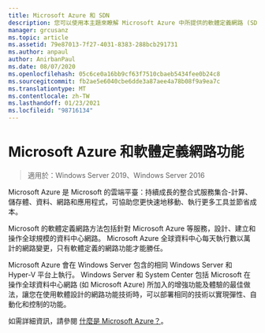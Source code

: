 ```yaml
---
title: Microsoft Azure 和 SDN
description: 您可以使用本主題來瞭解 Microsoft Azure 中所提供的軟體定義網路 (SDN) 技術。
manager: grcusanz
ms.topic: article
ms.assetid: 79e87013-7f27-4031-8383-288bcb291731
ms.author: anpaul
author: AnirbanPaul
ms.date: 08/07/2020
ms.openlocfilehash: 05c6ce0a16bb9cf63f7510cbaeb5434fee0b24c8
ms.sourcegitcommit: fb2ae5e6040cbe6dde3a87aee4a78b08f9a9ea7c
ms.translationtype: MT
ms.contentlocale: zh-TW
ms.lasthandoff: 01/23/2021
ms.locfileid: "98716134"
---
```

# <a name="microsoft-azure-and-software-defined-networking"></a>Microsoft Azure 和軟體定義網路功能

>適用於：Windows Server 2019、Windows Server 2016

Microsoft Azure 是 Microsoft 的雲端平臺：持續成長的整合式服務集合-計算、儲存體、資料、網路和應用程式，可協助您更快速地移動、執行更多工具並節省成本。

Microsoft 的軟體定義網路方法包括針對 Microsoft Azure 等服務，設計、建立和操作全球規模的資料中心網路。 Microsoft Azure 全球資料中心每天執行數以萬計的網路變更，只有軟體定義的網路功能才能勝任。

Microsoft Azure 會在 Windows Server 包含的相同 Windows Server 和 Hyper-V 平台上執行。 Windows Server 和 System Center 包括 Microsoft 在操作全球資料中心網路 (如 Microsoft Azure) 所加入的增強功能及體驗的最佳做法，讓您在使用軟體設計的網路功能技術時，可以部署相同的技術以實現彈性、自動化和控制的功能。

如需詳細資訊，請參閱 [什麼是 Microsoft Azure？](https://azure.microsoft.com/overview/what-is-azure/?WT.mc_id=azurebg_us_sem_bing_br_nontest_whatisazure_whatisazure&WT.srch=1)。